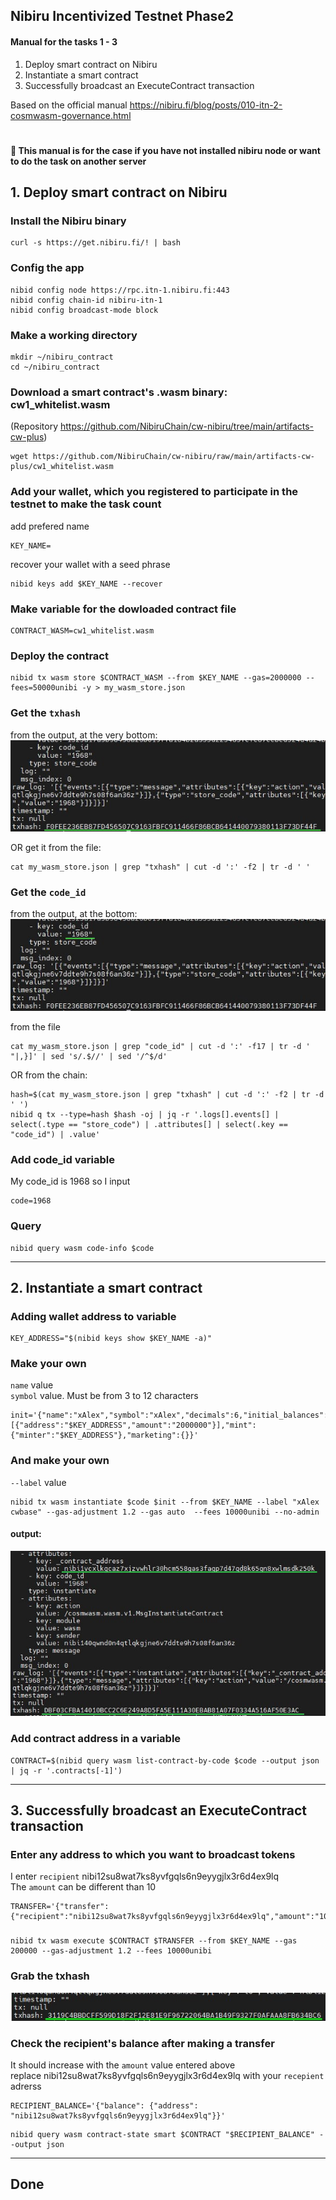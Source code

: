 ## Nibiru Incentivized Testnet Phase2
#### Manual for the tasks 1 - 3

1. Deploy smart contract on Nibiru    
2. Instantiate a smart contract    
3. Successfully broadcast an ExecuteContract transaction    

Based on the official manual https://nibiru.fi/blog/posts/010-itn-2-cosmwasm-governance.html

#

#### 📌 This manual is for the case if you have not installed nibiru node or want to do the task on another server

## 1. Deploy smart contract on Nibiru

### Install the Nibiru binary
```
curl -s https://get.nibiru.fi/! | bash
```

### Config the app
```
nibid config node https://rpc.itn-1.nibiru.fi:443
nibid config chain-id nibiru-itn-1
nibid config broadcast-mode block
```

### Make a working  directory
```
mkdir ~/nibiru_contract
cd ~/nibiru_contract
```

### Download a smart contract's .wasm binary: cw1_whitelist.wasm
(Repository https://github.com/NibiruChain/cw-nibiru/tree/main/artifacts-cw-plus)
```
wget https://github.com/NibiruChain/cw-nibiru/raw/main/artifacts-cw-plus/cw1_whitelist.wasm
```

### Add your wallet, which you registered to participate in the testnet to make the task count
add prefered name
```
KEY_NAME=
```
recover your wallet with a seed phrase
```
nibid keys add $KEY_NAME --recover
```

### Make variable for the dowloaded contract file
```
CONTRACT_WASM=cw1_whitelist.wasm
```

### Deploy the contract
```
nibid tx wasm store $CONTRACT_WASM --from $KEY_NAME --gas=2000000 --fees=50000unibi -y > my_wasm_store.json
```

### Get the `txhash`
from the output, at the very bottom:    
![](https://github.com/toolfun/_pics/blob/main/nbtxhashexmp.jpg)    

OR get it from the file:
```
cat my_wasm_store.json | grep "txhash" | cut -d ':' -f2 | tr -d ' '
```

### Get the `code_id`
from the output, at the bottom:    
![](https://github.com/toolfun/_pics/blob/main/nbcodeexmp.jpg)

from the file
```
cat my_wasm_store.json | grep "code_id" | cut -d ':' -f17 | tr -d ' "|,}]' | sed 's/.$//' | sed '/^$/d'
```
OR from the chain:
```
hash=$(cat my_wasm_store.json | grep "txhash" | cut -d ':' -f2 | tr -d ' ')
nibid q tx --type=hash $hash -oj | jq -r '.logs[].events[] | select(.type == "store_code") | .attributes[] | select(.key == "code_id") | .value'
```

### Add code_id variable
My code_id is 1968 so I input
```
code=1968
```

### Query
```
nibid query wasm code-info $code
```

____

## 2. Instantiate a smart contract

### Adding wallet address to variable
```
KEY_ADDRESS="$(nibid keys show $KEY_NAME -a)"
```

### Make your own 
`name` value    
`symbol` value. Must be from 3 to 12 characters

```
init='{"name":"xAlex","symbol":"xAlex","decimals":6,"initial_balances":[{"address":"$KEY_ADDRESS","amount":"2000000"}],"mint":{"minter":"$KEY_ADDRESS"},"marketing":{}}'
```

### And make your own
`--label` value 
```
nibid tx wasm instantiate $code $init --from $KEY_NAME --label "xAlex cwbase" --gas-adjustment 1.2 --gas auto  --fees 10000unibi --no-admin
```

#### output:
![](https://github.com/toolfun/_pics/blob/main/nbcntrexmp.jpg)


### Add contract address in a variable
```
CONTRACT=$(nibid query wasm list-contract-by-code $code --output json | jq -r '.contracts[-1]')
```

____

## 3. Successfully broadcast an ExecuteContract transaction

### Enter any address to which you want to broadcast tokens
I enter `recipient` nibi12su8wat7ks8yvfgqls6n9eyygjlx3r6d4ex9lq    
The `amount` can be different than 10
```
TRANSFER='{"transfer":{"recipient":"nibi12su8wat7ks8yvfgqls6n9eyygjlx3r6d4ex9lq","amount":"10"}}'
```

### 
```
nibid tx wasm execute $CONTRACT $TRANSFER --from $KEY_NAME --gas 200000 --gas-adjustment 1.2 --fees 10000unibi
```

### Grab the txhash
![](https://github.com/toolfun/_pics/raw/main/nbbrdcstexmp.jpg)

### Check the recipient's balance after making a transfer
It should increase with the `amount` value entered above    
replace nibi12su8wat7ks8yvfgqls6n9eyygjlx3r6d4ex9lq with your `recepient` adrerss
```
RECIPIENT_BALANCE='{"balance": {"address": "nibi12su8wat7ks8yvfgqls6n9eyygjlx3r6d4ex9lq"}}'
```
```
nibid query wasm contract-state smart $CONTRACT "$RECIPIENT_BALANCE" --output json
```



____

## Done
